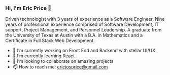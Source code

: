 ### Hi, I'm Eric Price 👋

Driven technologist with 3 years of experience as a Software Engineer. Nine years of professional experience comprised of Software Development, IT support, Project Management, and Personnel Leadership. A graduate from the University of Texas at Austin with a B.A. in Mathematics and a Certificate in Full Stack Web Development.

- 🔭 I’m currently working on Front End and Backend with stellar UI/UX
- 🌱 I’m currently learning React
- 👯 I’m looking to collaborate on amazing projects
- 📫 How to reach me: ericjosprice@gmail.com
